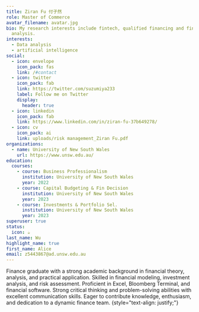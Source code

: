 ```yaml
---
title: Ziran Fu 付子然
role: Master of Commerce
avatar_filename: avatar.jpg
bio: My research interests include fintech, qualified financing and financial
  analysis.
interests:
  - Data analysis
  - artificial intelligence
social:
  - icon: envelope
    icon_pack: fas
    link: /#contact
  - icon: twitter
    icon_pack: fab
    link: https://twitter.com/suzumiya233
    label: Follow me on Twitter
    display:
      header: true
  - icon: linkedin
    icon_pack: fab
    link: https://www.linkedin.com/in/ziran-fu-37b649278/
  - icon: cv
    icon_pack: ai
    link: uploads/risk management_Ziran Fu.pdf
organizations:
  - name: University of New South Wales
    url: https://www.unsw.edu.au/
education:
  courses:
    - course: Business Professionalism
      institution: University of New South Wales
      year: 2022
    - course: Capital Budgeting & Fin Decision
      institution: University of New South Wales
      year: 2023
    - course: Investments & Portfolio Sel.
      institution: University of New South Wales
      year: 2023
superuser: true
status:
  icon: ☕️
last_name: Wu
highlight_name: true
first_name: Alice
email: z5443867@ad.unsw.edu.au
---
```

Finance graduate with a strong academic background in financial theory, analysis, and practical application. Skilled in financial modeling, investment analysis, and risk assessment. Proficient in Excel, Bloomberg Terminal, and financial software. Strong critical thinking and problem-solving abilities with excellent communication skills. Eager to contribute knowledge, enthusiasm, and dedication to a dynamic finance team.
{style="text-align: justify;"}